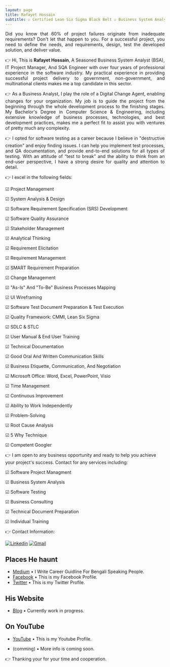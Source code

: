 ```yaml
---
layout: page
title: Rafayet Hossain
subtitle: ☑ Certified Lean Six Sigma Black Belt ☑ Business System Analyst ☑ Project Manager ☑ SQA (Open to Work)
---
```



<div style="text-align: justify"> 

Did you know that 60% of project failures originate from inadequate requirements? Don't let that happen to you. For a successful project, you need to define the needs, and requirements, design, test the developed solution, and deliver value.

</div>




<div style="text-align: justify">



👉 Hi, This is **Rafayet Hossain**, A Seasoned Business System Analyst (BSA), IT Project Manager, And SQA Engineer with over four years of professional experience in the software industry. My practical experience in providing successful project delivery to government, non-government, and multinational clients makes me a top candidate in this sector.
</div>



<div style="text-align: justify">



👉 As a Business Analyst, I play the role of a Digital Change Agent, enabling changes for your organization. My job is to guide the project from the beginning through the whole development process to the finishing stages. My Bachelor's Degree in Computer Science & Engineering, including extensive knowledge of business processes, technologies, and best development practices, makes me a perfect fit to assist you with ventures of pretty much any complexity.

</div>




<div style="text-align: justify">



👉 I opted for software testing as a career because I believe in "destructive creation" and enjoy finding issues. I can help you implement test processes, and QA documentation, and provide end-to-end solutions for all types of testing. With an attitude of “test to break” and the ability to think from an end-user perspective, I have a strong desire for quality and attention to detail.

</div>




👉 I excel in the following fields:

☑ Project Management

☑ System Analysis & Design

☑ Software Requirement Specification (SRS) Development

☑ Software Quality Assurance

☑ Stakeholder Management

☑ Analytical Thinking

☑ Requirement Elicitation

☑ Requirement Management

☑ SMART Requirement Preparation

☑ Change Management

☑ "As-Is" And "To-Be" Business Processes Mapping

☑ UI Wireframing

☑ Software Test Document Preparation & Test Execution

☑ Quality Framework: CMMI, Lean Six Sigma

☑ SDLC & STLC

☑ User Manual & End User Training

☑ Technical Documentation

☑ Good Oral And Written Communication Skills

☑ Business Etiquette, Communication, And Negotiation

☑ Microsoft Office: Word, Excel, PowerPoint, Visio

☑ Time Management

☑ Continuous Improvement

☑ Ability to Work Independently

☑ Problem-Solving

☑ Root Cause Analysis

☑ 5 Why Technique

☑ Competent Googler




👉 I am open to any business opportunity and ready to help you achieve your project's success. Contact for any services including:


☑ Software Project Managment 

☑ Business System Analysis 

☑ Software Testing 

☑ Business Consulting

☑ Technical Document Preparation 

☑ Individual Training  






👉 Contact Information: 



[![Linkedin](https://img.shields.io/badge/-LinkedIn-blue?style=flat&logo=Linkedin&logoColor=white)](https://www.linkedin.com/in/rafayethossain/)
[![Gmail](https://img.shields.io/badge/-Gmail-c14438?style=flat&logo=Gmail&logoColor=white)](mailto:rafayet13@gmail.com)




## Places He haunt

* [Medium](https://rafayethossain.medium.com/) •  I Write Career Guidline For Bengali Speaking People.
* [Facebook](https://www.facebook.com/rafayethossain13) • This is my Facebook Profile.
* [Twitter](https://twitter.com/RafayetHossain/) • This is my Twitter Profile.
  
## His Website
* [Blog]([rafayet13.wordpress.com/](https://rafayet13.wordpress.com/)) • Currently work in progress.

## On YouTube

* [YouTube](https://www.youtube.com/channel/UCsTNdhx0etbm-571LVTCW2g/featured?view_as=subscriber) • This is my Youtube Profile.

* (comming) • More info is coming soon.

👉 Thanking your for your time and cooperation. 